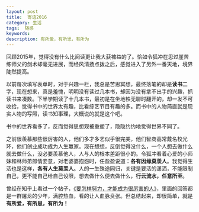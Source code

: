 ```yaml
---
layout: post
title:  寄语2016
category: 生活
tags:  随感
keywords: 
description: 有所爱，有所思，有所为
---
```

回顾2015年，觉得没有什么比阅读更让我大获裨益的了。恰如令狐冲在思过崖苦练师父的剑术却毫无进展，而经风清扬点拨之后，感觉进入了另外一番天地，境界陡然提高。

以前每次填写表单时，对于兴趣一栏，我总是苦思冥想，最终落笔的却是**读书**二字，现在想来，真是羞愧，明明没有读过几本书，却因为没有拿不出手的兴趣，抓读书来凑数。下半学期读了十几本书，最初是在坐地铁无聊时翻开的，却一发不可收拾，觉得书中的世界太有趣，比看综艺节目有趣的多。而书中的人物简直就是现实人物的写照，读书知事理，大概说的就是这个吧。

书中的世界看多了，反而觉得思想观被重塑了，隐隐约约地觉得世界不同了。

之前很羡慕那些很厉害的人，他们多才多艺似乎很完美，他们智商高常戴名校光环，他们创业成功成为人生赢家。现在想想，反倒觉得没什么，一个人想去做什么就去做什么，没必要羡慕他人，人与人的根本差距很小的。令狐冲看着心爱的小师妹和林师弟郎情妾意，对老婆婆抱怨时，任盈盈说道：**各有因缘莫羡人**。我觉得生活也是这样，**各有人生莫羡人**。人的一生殊途同归，关键是要活的潇洒，不能限制自己，更不能自己给自己设限，想去做什么便去做什么，**行云流水，任意所至**。

曾经在知乎上看过一个帖子，[《要怎样努力，才能成为很厉害的人》](https://www.zhihu.com/question/22921426)，里面的回答都是一群屠龙的少年，满腔热血，看的让人血脉贲张。但总结起来，却很简单，就是**有所爱，有所思，有所为！**




